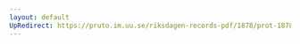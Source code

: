 ```yaml
---
layout: default
UpRedirect: https://pruto.im.uu.se/riksdagen-records-pdf/1878/prot-1878--ak--016.pdf
---
```


